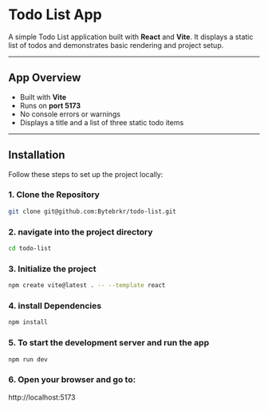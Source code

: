 # Todo List App

A simple Todo List application built with **React** and **Vite**. It displays a static list of todos and demonstrates basic rendering and project setup.

---

## App Overview

- Built with **Vite** 
- Runs on **port 5173**
- No console errors or warnings
- Displays a title and a list of three static todo items

---

## Installation

Follow these steps to set up the project locally:

### 1. Clone the Repository

```bash
git clone git@github.com:Bytebrkr/todo-list.git
```
### 2. navigate into the project directory

```bash
cd todo-list
```
### 3. Initialize the project

```bash
npm create vite@latest . -- --template react
```
### 4. install Dependencies

```bash
npm install
```

### 5. To start the development server and run the app

```bash
npm run dev
```

### 6. Open your browser and go to:
http://localhost:5173